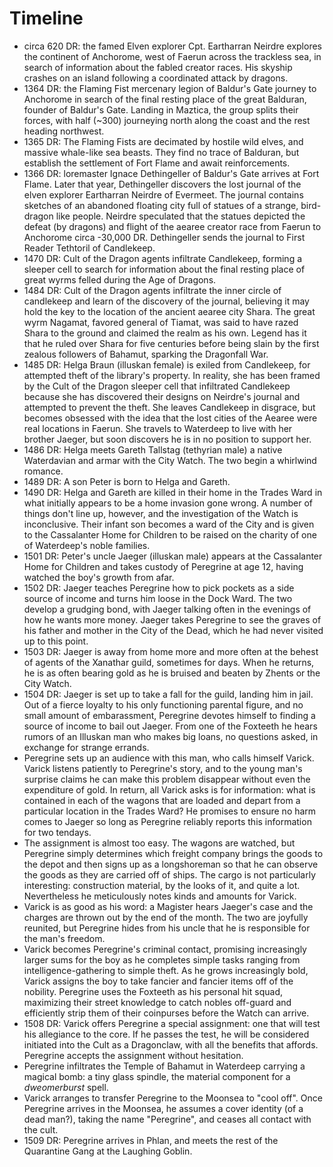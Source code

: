 # Timeline

- circa 620 DR: the famed Elven explorer Cpt. Eartharran Neirdre explores the continent of Anchorome, west of Faerun across the trackless sea, in search of information about the fabled creator races. His skyship crashes on an island following a coordinated attack by dragons.
- 1364 DR: the Flaming Fist mercenary legion of Baldur's Gate journey to Anchorome in search of the final resting place of the great Balduran, founder of Baldur's Gate. Landing in Maztica, the group splits their forces, with half (~300) journeying north along the coast and the rest heading northwest.
- 1365 DR: The Flaming Fists are decimated by hostile wild elves, and massive whale-like sea beasts. They find no trace of Balduran, but establish the settlement of Fort Flame and await reinforcements.
- 1366 DR: loremaster Ignace Dethingeller of Baldur's Gate arrives at Fort Flame. Later that year, Dethingeller discovers the lost journal of the elven explorer Eartharran Neirdre of Evermeet. The journal contains sketches of an abandoned floating city full of statues of a strange, bird-dragon like people. Neirdre speculated that the statues depicted the defeat (by dragons) and flight of the aearee creator race from Faerun to Anchorome circa -30,000 DR. Dethingeller sends the journal to First Reader Tethtoril of Candlekeep.
- 1470 DR: Cult of the Dragon agents infiltrate Candlekeep, forming a sleeper cell to search for information about the final resting place of great wyrms felled during the Age of Dragons.
- 1484 DR: Cult of the Dragon agents infiltrate the inner circle of candlekeep and learn of the discovery of the journal, believing it may hold the key to the location of the ancient aearee city Shara. The great wyrm Nagamat, favored general of Tiamat, was said to have razed Shara to the ground and claimed the realm as his own. Legend has it that he ruled over Shara for five centuries before being slain by the first zealous followers of Bahamut, sparking the Dragonfall War.
- 1485 DR: Helga Braun (illuskan female) is exiled from Candlekeep, for attempted theft of the library's property. In reality, she has been framed by the Cult of the Dragon sleeper cell that infiltrated Candlekeep because she has discovered their designs on Neirdre's journal and attempted to prevent the theft. She leaves Candlekeep in disgrace, but becomes obsessed with the idea that the lost cities of the Aearee were real locations in Faerun. She travels to Waterdeep to live with her brother Jaeger, but soon discovers he is in no position to support her.
- 1486 DR: Helga meets Gareth Tallstag (tethyrian male) a native Waterdavian and armar with the City Watch. The two begin a whirlwind romance.
- 1489 DR: A son Peter is born to Helga and Gareth.
- 1490 DR: Helga and Gareth are killed in their home in the Trades Ward in what initially appears to be a home invasion gone wrong. A number of things don't line up, however, and the investigation of the Watch is inconclusive. Their infant son becomes a ward of the City and is given to the Cassalanter Home for Children to be raised on the charity of one of Waterdeep's noble families.
- 1501 DR: Peter's uncle Jaeger (illuskan male) appears at the Cassalanter Home for Children and takes custody of Peregrine at age 12, having watched the boy's growth from afar.
- 1502 DR: Jaeger teaches Peregrine how to pick pockets as a side source of income and turns him loose in the Dock Ward. The two develop a grudging bond, with Jaeger talking often in the evenings of how he wants more money. Jaeger takes Peregrine to see the graves of his father and mother in the City of the Dead, which he had never visited up to this point.
- 1503 DR: Jaeger is away from home more and more often at the behest of agents of the Xanathar guild, sometimes for days. When he returns, he is as often bearing gold as he is bruised and beaten by Zhents or the City Watch.
- 1504 DR: Jaeger is set up to take a fall for the guild, landing him in jail. Out of a fierce loyalty to his only functioning parental figure, and no small amount of embarassment, Peregrine devotes himself to finding a source of income to bail out Jaeger. From one of the Foxteeth he hears rumors of an Illuskan man who makes big loans, no questions asked, in exchange for strange errands.
- Peregrine sets up an audience with this man, who calls himself Varick. Varick listens patiently to Peregrine's story, and to the young man's surprise claims he can make this problem disappear without even the expenditure of gold. In return, all Varick asks is for information: what is contained in each of the wagons that are loaded and depart from a particular location in the Trades Ward? He promises to ensure no harm comes to Jaeger so long as Peregrine reliably reports this information for two tendays.
- The assignment is almost too easy. The wagons are watched, but Peregrine simply determines which freight company brings the goods to the depot and then signs up as a longshoreman so that he can observe the goods as they are carried off of ships. The cargo is not particularly interesting: construction material, by the looks of it, and quite a lot. Nevertheless he meticulously notes kinds and amounts for Varick.
- Varick is as good as his word: a Magister hears Jaeger's case and the charges are thrown out by the end of the month. The two are joyfully reunited, but Peregrine hides from his uncle that he is responsible for the man's freedom.
- Varick becomes Peregrine's criminal contact, promising increasingly larger sums for the boy as he completes simple tasks ranging from intelligence-gathering to simple theft. As he grows increasingly bold, Varick assigns the boy to take fancier and fancier items off of the nobility. Peregrine uses the Foxteeth as his personal hit squad, maximizing their street knowledge to catch nobles off-guard and efficiently strip them of their coinpurses before the Watch can arrive.
- 1508 DR: Varick offers Peregrine a special assignment: one that will test his allegiance to the core. If he passes the test, he will be considered initiated into the Cult as a Dragonclaw, with all the benefits that affords. Peregrine accepts the assignment without hesitation.
- Peregrine infiltrates the Temple of Bahamut in Waterdeep carrying a magical bomb: a tiny glass spindle, the material component for a *dweomerburst* spell.
- Varick arranges to transfer Peregrine to the Moonsea to "cool off". Once Peregrine arrives in the Moonsea, he assumes a cover identity (of a dead man?), taking the name "Peregrine", and ceases all contact with the cult.
- 1509 DR: Peregrine arrives in Phlan, and meets the rest of the Quarantine Gang at the Laughing Goblin.